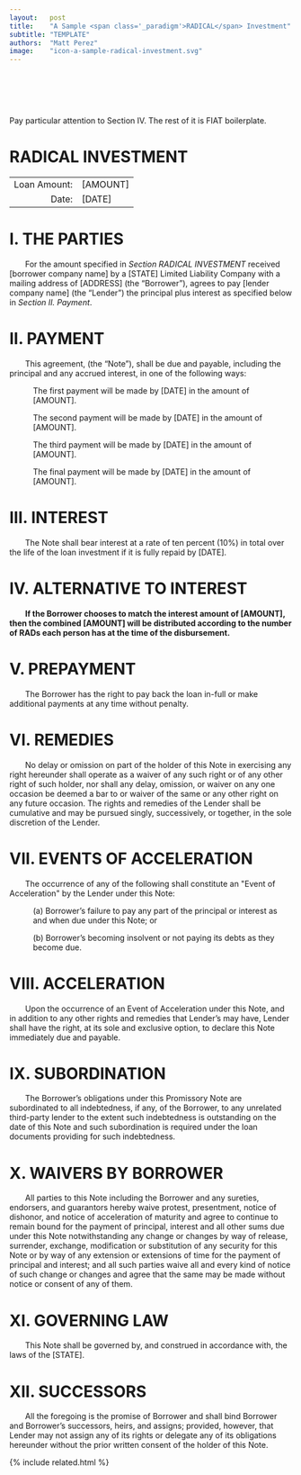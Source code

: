 ```yaml
---
layout:   post
title:    "A Sample <span class='_paradigm'>RADICAL</span> Investment"
subtitle: "TEMPLATE"
authors:  "Matt Perez"
image:    "icon-a-sample-radical-investment.svg"
---
```


<div style="display:none;">
 <p>A sample <span class="_paradigm">RADICAL INVESTMENT</span>.</p>
</div>

<h1>&nbsp;</h1>
 <p>Pay particular attention to Section IV. The rest of it is <span class="_paradigm">FIAT</span> boilerplate.</p>

<h1 class="_sectionn">RADICAL INVESTMENT</h1>
 <table>
  <tr>
   <td style="text-align:right; ">Loan Amount:</td>
   <td style="text-align:left; ">[AMOUNT]</td>
  </tr>
  <tr>
   <td style="text-align:right; ">Date:</td>
   <td style="text-align:left; ">[DATE]</td>
  </tr>
 </table>

<h1>I. THE PARTIES</h1>
 <p style="text-indent:2em; ">For the amount specified in <em>Section RADICAL INVESTMENT</em> received [borrower company name] by a [STATE] Limited Liability Company with a mailing address of [ADDRESS] (the “Borrower”), agrees to pay [lender company name] (the “Lender”) the principal plus interest as specified below in <em>Section II. Payment</em>.</p>

<h1>II. PAYMENT</h1>
 <p style="text-indent:2em; ">This agreement, (the “Note”), shall be due and payable, including the principal and any accrued interest, in one of the following ways:</p>
 <p>
  <div style="margin-left:3em; ">
   <p>The first payment will be made by [DATE] in the amount of [AMOUNT].</p>
   <p>The second payment will be made by [DATE] in the amount of [AMOUNT].</p>
   <p>The third payment will be made by [DATE] in the amount of [AMOUNT].</p>
   <p>The final payment will be made by [DATE] in the amount of [AMOUNT].</p>
  </div>
 </p>

<h1>III. INTEREST</h1>
 <p style="text-indent:2em; ">The Note shall bear interest at a rate of ten percent (10%) in total over the life of the loan investment if it is fully repaid by [DATE].</p>

<h1>IV. ALTERNATIVE TO INTEREST</h1>
 <p style="text-indent:2em; font-weight:bold; ">If the Borrower chooses to match the interest amount of  [AMOUNT], then the combined [AMOUNT] will be distributed according to the number of <span class="_paradigm">RAD</span>s each person has at the time of the disbursement.</p>

<h1>V. PREPAYMENT</h1>
 <p style="text-indent:2em; ">The Borrower has the right to pay back the loan in-full or make additional payments at any time without penalty.</p>

<h1>VI. REMEDIES</h1>
 <p style="text-indent:2em; ">No delay or omission on part of the holder of this Note in exercising any right hereunder shall operate as a waiver of any such right or of any other right of such holder, nor shall any delay, omission, or waiver on any one occasion be deemed a bar to or waiver of the same or any other right on any future occasion. The rights and remedies of the Lender shall be cumulative and may be pursued singly, successively, or together, in the sole discretion of the Lender.</p>

<h1>VII. EVENTS OF ACCELERATION</h1>
 <p style="text-indent:2em; ">The occurrence of any of the following shall constitute an "Event of Acceleration" by the Lender under this Note:</p>
 <p>
  <div style="margin-left:3em; ">
   <p>(a) Borrower’s failure to pay any part of the principal or interest as and when due under this Note; or</p>
   <p>(b) Borrower’s becoming insolvent or not paying its debts as they become due.</p>
  </div>
 </p>

<h1>VIII. ACCELERATION</h1>
 <p style="text-indent:2em; ">Upon the occurrence of an Event of Acceleration under this Note, and in addition to any other rights and remedies that Lender’s may have, Lender shall have the right, at its sole and exclusive option, to declare this Note immediately due and payable.</p>

<h1>IX. SUBORDINATION</h1>
 <p style="text-indent:2em; ">The Borrower’s obligations under this Promissory Note are subordinated to all indebtedness, if any, of the Borrower, to any unrelated third-party lender to the extent such indebtedness is outstanding on the date of this Note and such subordination is required under the loan documents providing for such indebtedness.</p>

<h1>X. WAIVERS BY BORROWER</h1>
 <p style="text-indent:2em; ">All parties to this Note including the Borrower and any sureties, endorsers, and guarantors hereby waive protest, presentment, notice of dishonor, and notice of acceleration of maturity and agree to continue to remain bound for the payment of principal, interest and all other sums due under this Note notwithstanding any change or changes by way of release, surrender, exchange, modification or substitution of any security for this Note or by way of any extension or extensions of time for the payment of principal and interest; and all such parties waive all and every kind of notice of such change or changes and agree that the same may be made without notice or consent of any of them.</p>

<h1>XI. GOVERNING LAW</h1>
 <p style="text-indent:2em; "> This Note shall be governed by, and construed in accordance with, the laws of the [STATE].</p>

<h1>XII. SUCCESSORS</h1>
 <p style="text-indent:2em; "> All the foregoing is the promise of Borrower and shall bind Borrower and Borrower&rsquo;s successors, heirs, and assigns; provided, however, that Lender may not assign any of its rights or delegate any of its obligations hereunder without the prior written consent of the holder of this Note.</p>

{% include related.html %}
